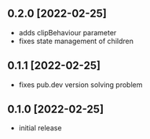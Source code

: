 ## 0.2.0 [2022-02-25]
- adds clipBehaviour parameter
- fixes state management of children

## 0.1.1 [2022-02-25]
- fixes pub.dev version solving problem

## 0.1.0 [2022-02-25]
- initial release
